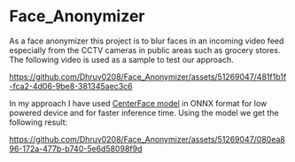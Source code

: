 # Face_Anonymizer
As a face anonymizer this project is to blur faces in an incoming video feed especially from the CCTV cameras in public areas such as grocery stores. 
The following video is used as a sample to test our approach.

https://github.com/Dhruv0208/Face_Anonymizer/assets/51269047/481f1b1f-fca2-4d06-9be8-381345aec3c6

In my approach I have used [CenterFace model](https://github.com/chenjun2hao/CenterFace.pytorch) in ONNX format for low powered device and for faster inference time. Using the model we get the following result:

https://github.com/Dhruv0208/Face_Anonymizer/assets/51269047/080ea896-172a-477b-b740-5e6d58098f9d

